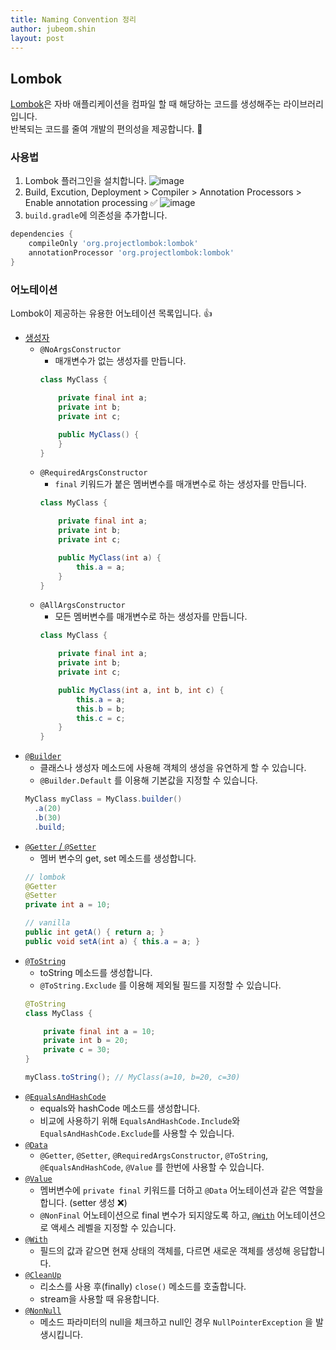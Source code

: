 ```yaml
---
title: Naming Convention 정리
author: jubeom.shin
layout: post
---
```


## Lombok

[Lombok](https://projectlombok.org/)은 자바 애플리케이션을 컴파일 할 때 해당하는 코드를 생성해주는 라이브러리입니다.  
반복되는 코드를 줄여 개발의 편의성을 제공합니다. :rocket:

### 사용법

1. Lombok 플러그인을 설치합니다.
![image](https://user-images.githubusercontent.com/20104232/68910915-c03e0400-0796-11ea-8b84-48701488b7b5.png)
2. Build, Excution, Deployment > Compiler > Annotation Processors > Enable annotation processing :white_check_mark:
![image](https://user-images.githubusercontent.com/20104232/68911059-275bb880-0797-11ea-9d3d-2ad66202bf83.png)
3. `build.gradle`에 의존성을 추가합니다.
``` gradle
dependencies {
    compileOnly 'org.projectlombok:lombok'
    annotationProcessor 'org.projectlombok:lombok'
}
```


### 어노테이션

Lombok이 제공하는 유용한 어노테이션 목록입니다. :thumbsup:

* [생성자](https://projectlombok.org/features/constructor)
  * `@NoArgsConstructor`
    * 매개변수가 없는 생성자를 만듭니다.
    ``` java
    class MyClass {

        private final int a;
        private int b;
        private int c;

        public MyClass() {
        }
    }
    ```
  * `@RequiredArgsConstructor`
    * `final` 키워드가 붙은 멤버변수를 매개변수로 하는 생성자를 만듭니다.
    ``` java
    class MyClass {

        private final int a;
        private int b;
        private int c;

        public MyClass(int a) {
            this.a = a;
        }
    }
    ```
  * `@AllArgsConstructor`
    * 모든 멤버변수를 매개변수로 하는 생성자를 만듭니다.
    ``` java
    class MyClass {

        private final int a;
        private int b;
        private int c;

        public MyClass(int a, int b, int c) {
            this.a = a;
            this.b = b;
            this.c = c;
        }
    }
    ```
* [`@Builder`](https://projectlombok.org/features/Builder)
  * 클래스나 생성자 메소드에 사용해 객체의 생성을 유연하게 할 수 있습니다.
  * `@Builder.Default` 를 이용해 기본값을 지정할 수 있습니다.
  ``` java
  MyClass myClass = MyClass.builder()
    .a(20)
    .b(30)
    .build;
  ```
* [`@Getter` / `@Setter`](https://projectlombok.org/features/GetterSetter)
  * 멤버 변수의 get, set 메소드를 생성합니다.
  ``` java
  // lombok
  @Getter
  @Setter
  private int a = 10;

  // vanilla
  public int getA() { return a; }
  public void setA(int a) { this.a = a; }
  ```
* [`@ToString`](https://projectlombok.org/features/ToString)
  * toString 메소드를 생성합니다.
  * `@ToString.Exclude` 를 이용해 제외될 필드를 지정할 수 있습니다.
  ``` java
  @ToString
  class MyClass {

      private final int a = 10;
      private int b = 20;
      private c = 30;
  }

  myClass.toString(); // MyClass(a=10, b=20, c=30)
  ```
* [`@EqualsAndHashCode`](https://projectlombok.org/features/EqualsAndHashCode)
  * equals와 hashCode 메소드를 생성합니다.
  * 비교에 사용하기 위해 `EqualsAndHashCode.Include`와 `EqualsAndHashCode.Exclude`를 사용할 수 있습니다.
* [`@Data`](https://projectlombok.org/features/Data)
  * `@Getter`, `@Setter`, `@RequiredArgsConstructor`, `@ToString`, `@EqualsAndHashCode`, `@Value` 를 한번에 사용할 수 있습니다.
* [`@Value`](https://projectlombok.org/features/Value)
  * 멤버변수에 `private final` 키워드를 더하고 `@Data` 어노테이션과 같은 역할을 합니다. (setter 생성 :x:)
  * `@NonFinal` 어노테이션으로 final 변수가 되지않도록 하고, [`@With`](#With) 어노테이션으로 액세스 레벨을 지정할 수 있습니다.
* <a name="With">[`@With`](https://projectlombok.org/features/With)</a>
  * 필드의 값과 같으면 현재 상태의 객체를, 다르면 새로운 객체를 생성해 응답합니다.
* [`@CleanUp`](https://projectlombok.org/features/Cleanup)
  * 리소스를 사용 후(finally) `close()` 메소드를 호출합니다.
  * stream을 사용할 때 유용합니다.
* [`@NonNull`](https://projectlombok.org/features/NonNull)
  * 메소드 파라미터의 null을 체크하고 null인 경우 `NullPointerException` 을 발생시킵니다.